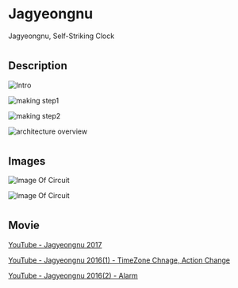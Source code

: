 # Jagyeongnu
Jagyeongnu, Self-Striking Clock

#
## Description
![Intro](https://postfiles.pstatic.net/MjAxODAyMTRfMjMz/MDAxNTE4NTc3MDY1ODgw.xSQgncgrLMoXvi4Eik5VB1VkCSzweuJspcQX44IYM5Ug.FqszIBZIiaaE-SJngw9QxqrhTt1nJ39l2uPT1DbKBFYg.PNG.pcmola/%EC%8A%AC%EB%9D%BC%EC%9D%B4%EB%93%9C1.PNG?type=w773)

![making step1](https://postfiles.pstatic.net/MjAxODAyMTRfMTA5/MDAxNTE4NTc3MDY1ODYw.4zJXcwoAXSyEOnB3q2_30glo0rEQ-_ODLv2Lp1eKETYg.0UkX48klC8vrx74jY_nLAw80uXKRv9xpbdZ9HvzzUaAg.PNG.pcmola/%EC%8A%AC%EB%9D%BC%EC%9D%B4%EB%93%9C2.PNG?type=w773)

![making step2](https://postfiles.pstatic.net/MjAxODAyMTRfNDcg/MDAxNTE4NTc3MDY1Njc2.yCidiPcaXKANHb4jb1Rd7c4yZQJh2jjTEAA89yA77vEg._aCYC3YxqqAlmvKI8kRXl9lsloZfPhDjiQmaNZB8HHsg.PNG.pcmola/%EC%8A%AC%EB%9D%BC%EC%9D%B4%EB%93%9C3.PNG?type=w773)

![architecture overview](https://postfiles.pstatic.net/MjAxODAyMTRfMjQz/MDAxNTE4NTc3MDY1Nzc1.JUcncLfpCvNTgOJSxjxmqPjZmH2NlThsc1KfWDU7Znwg.MYwD5i32rKuQy_hBu9HNlne2xhobh5lQK9O1S_IvlxQg.PNG.pcmola/%EC%8A%AC%EB%9D%BC%EC%9D%B4%EB%93%9C4.PNG?type=w773)

#
## Images
![Image Of Circuit](https://postfiles.pstatic.net/MjAxNzExMTJfMTg3/MDAxNTEwNDQ5NTI1MjIx.vjqstzM8ZCqqcBCxSh87sXQs0j0lxcl-YR2X7_oBODMg.2_yWcPjgRo-ALZYmeWtoIyv-x5ZEpITH2jnPv3DWT3Ag.JPEG.pcmola/output_812565572.jpg?type=w773)

![Image Of Circuit](https://postfiles.pstatic.net/MjAxNzExMTNfMjcy/MDAxNTEwNTA0MTE4NTQ2.DKTvemHf4MIfvsfPQsJS_3-Lm8m_LKS7cHh2r264z9Ug.09SXOhKmQWZpYf_YWDWQZS5TNcl6IgHIQBkKOcIFSoEg.JPEG.pcmola/output_1351634313.jpg?type=w773)

#
## Movie
[YouTube - Jagyeongnu 2017](https://youtu.be/BoXMbwAWeeA)

[YouTube - Jagyeongnu 2016(1) - TimeZone Chnage, Action Change](https://youtu.be/yVyGw9mPAY8)

[YouTube - Jagyeongnu 2016(2) - Alarm](https://youtu.be/W1wqKKHjGeI)


